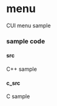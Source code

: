 menu
===============

CUI menu sample <br/>


### sample code

#### src
C++ sample <br/>

#### c_src
C sample <br/>

